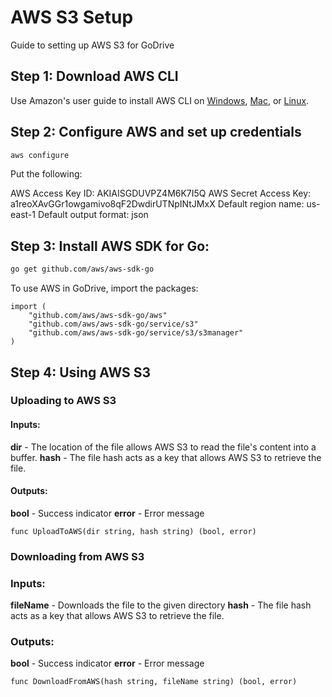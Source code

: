 # AWS S3 Setup
Guide to setting up AWS S3 for GoDrive

## Step 1: Download AWS CLI
Use Amazon's user guide to install AWS CLI on [Windows](https://docs.aws.amazon.com/cli/latest/userguide/install-cliv2-windows.html), [Mac](https://docs.aws.amazon.com/cli/latest/userguide/install-cliv2-mac.html), or [Linux](https://docs.aws.amazon.com/cli/latest/userguide/install-cliv2-linux.html).


## Step 2: Configure AWS and set up credentials
```bash
aws configure
```
Put the following:

AWS Access Key ID: AKIAISGDUVPZ4M6K7I5Q
AWS Secret Access Key: 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
Default region name: us-east-1
Default output format: json


## Step 3: Install AWS SDK for Go:
```bash
go get github.com/aws/aws-sdk-go
```
To use AWS in GoDrive, import the packages: 

```
import (
	"github.com/aws/aws-sdk-go/aws"
	"github.com/aws/aws-sdk-go/service/s3"
	"github.com/aws/aws-sdk-go/service/s3/s3manager"
)
```

## Step 4: Using AWS S3
### Uploading to AWS S3 
#### Inputs:
**dir** - The location of the file allows AWS S3 to read the file's content into a buffer. 
**hash** - The file hash acts as a key that allows AWS S3 to retrieve the file.

#### Outputs: 
**bool** - Success indicator
**error** - Error message

```
func UploadToAWS(dir string, hash string) (bool, error)
```
### Downloading from AWS S3
### Inputs:
**fileName** - Downloads the file to the given directory 
**hash** - The file hash acts as a key that allows AWS S3 to retrieve the file.

### Outputs:
**bool** - Success indicator
**error** - Error message

```
func DownloadFromAWS(hash string, fileName string) (bool, error)
```

